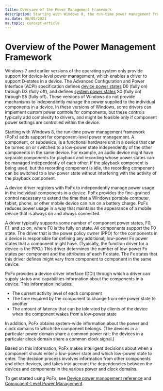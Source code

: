 ```yaml
---
title: Overview of the Power Management Framework
description: Starting with Windows 8, the run-time power management framework (PoFx) supports power and clock management at the component (or subdevice) level.
ms.date: 08/05/2021
ms.topic: concept-article
---
```


# Overview of the Power Management Framework

Windows 7 and earlier versions of the operating system only provide support for device-level power management, which enables a driver to support D-states in a device.
The Advanced Configuration and Power Interface (ACPI) specification defines [device power states](device-power-states.md) D0 (fully on) through D3 (fully off), and defines [system power states](system-power-states.md) S0 (fully on)
 through S5 (fully off). These versions of Windows do not provide mechanisms to independently manage the power supplied to the individual components in a device. In these versions of Windows, some drivers can implement
  custom power controls for components, but these controls typically add complexity to drivers, and might be feasible only if component power settings are controlled within the device.

Starting with Windows 8, the run-time power management framework (PoFx) adds support for component-level power management.
A component, or subdevice, is a functional hardware unit in a device that can be turned on or switched to a low-power state independently of the other components in the same device.
For example, an audio device might have separate components for playback and recording whose power states can be managed independently of each other.
If the playback component is being used, but the recording component is idle, the recording component can be switched to a low-power state without interfering with the activity of the playback component.

A device driver registers with PoFx to independently manage power usage in the individual components in a device.
PoFx provides the fine-grained control necessary to extend the time that a Windows portable computer, tablet, phone, or other mobile device can run on a battery charge.
PoFx reduces power usage in a way that maintains the appearance of a mobile device that is always on and always connected.

A driver typically supports some number of component power states, F0, F1, and so on, where F0 is the fully on state. All components support
 the F0 state. The driver that is the power policy owner (PPO) for the components in a device is responsible for defining any additional, low-power Fx power states that a component might have. (Typically, the function driver for a
  device is the PPO.) This driver determines the number of low-power Fx states per component and the attributes of each Fx state. The Fx states that this driver defines might vary from component to component in the same device.

PoFx provides a device driver interface (DDI) through which a driver can supply status and capabilities information about the components in a device. This information includes:

* The current activity level of each component
* The time required by the component to change from one power state to another
* The amount of latency that can be tolerated by clients of the device when the component wakes from a low-power state

In addition, PoFx obtains system-wide information about the power and clock domains to which the component belongs.
 (The devices in a particular power domain share a common power rail; the devices in a particular clock domain share a common clock signal.)

Based on this information, PoFx makes intelligent decisions about when a component should enter a low-power state and which low-power state to enter. The decision process involves information from other components and other devices,
 and takes into account the dependencies between the devices and components in the various power and clock domains.

To get started using PoFx, see [Device power management reference](./device-power-management-reference.md) and [Component-Level Power Management](./component-level-power-management.md).
